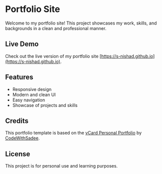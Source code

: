 # Portfolio Site
Welcome to my portfolio site! This project showcases my work, skills, and backgrounds in a clean and professional manner.

## Live Demo

Check out the live version of my portfolio site [https://s-nishad.github.io](https://s-nishad.github.io).

## Features

- Responsive design
- Modern and clean UI
- Easy navigation
- Showcase of projects and skills

## Credits
 
This portfolio template is based on the [vCard Personal Portfolio](https://github.com/codewithsadee/vcard-personal-portfolio) by [CodeWithSadee](https://github.com/codewithsadee).

## License

This project is for personal use and learning purposes.
